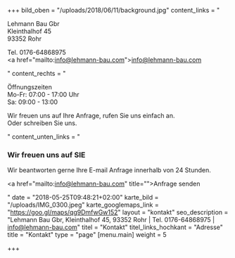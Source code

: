 +++
bild_oben = "/uploads/2018/06/11/background.jpg"
content_links = "<p>Lehmann Bau Gbr<br>Kleinthalhof 45<br>93352 Rohr</p><p>Tel. 0176-64868975 <br><a href=\"mailto:info@lehmann-bau.com\">info@lehmann-bau.com</a></p>"
content_rechts = "<p>Öffnungszeiten<br>Mo-Fr: 07:00 - 17:00 Uhr<br>Sa: 09:00 - 13:00</p><p>Wir freuen uns auf Ihre Anfrage, rufen Sie uns einfach an. <br>Oder schreiben Sie uns.</p><p></p>"
content_unten_links = "<h3>Wir freuen uns auf SIE</h3><p>Wir beantworten gerne Ihre E-mail Anfrage innerhalb von 24 Stunden.</p><p><a href=\"mailto:info@lehmann-bau.com\" title=\"\">Anfrage senden</a></p>"
date = "2018-05-25T09:48:21+02:00"
karte_bild = "/uploads/IMG_0300.jpeg"
karte_googlemaps_link = "https://goo.gl/maps/qg9DmfwGw152"
layout = "kontakt"
seo_description = "Lehmann Bau Gbr, Kleinthalhof 45, 93352 Rohr | Tel. 0176-64868975 | info@lehmann-bau.com"
titel = "Kontakt"
titel_links_hochkant = "Adresse"
title = "Kontakt"
type = "page"
[menu.main]
weight = 5

+++
